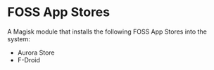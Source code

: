 # FOSS App Stores
A Magisk module that installs the following FOSS App Stores into the system:

- Aurora Store
- F-Droid

